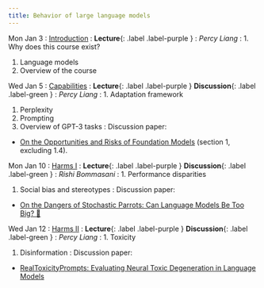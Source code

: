 ```yaml
---
title: Behavior of large language models
---
```


Mon Jan 3
: [Introduction](../lectures/introduction)
  : **Lecture**{: .label .label-purple }
: *Percy Liang*
: 1. Why does this course exist?
  1. Language models
  1. Overview of the course

Wed Jan 5
: [Capabilities](../lectures/capabilities)
  : **Lecture**{: .label .label-purple } **Discussion**{: .label .label-green }
: *Percy Liang*
: 1. Adaptation framework
  1. Perplexity
  1. Prompting
  1. Overview of GPT-3 tasks
: Discussion paper:
  - [On the Opportunities and Risks of Foundation Models](https://arxiv.org/pdf/2108.07258.pdf) (section 1, excluding 1.4).

Mon Jan 10
: [Harms I](../lectures/harms-1)
  : **Lecture**{: .label .label-purple } **Discussion**{: .label .label-green }
: *Rishi Bommasani*
: 1. Performance disparities
  1. Social bias and stereotypes
: Discussion paper:
  - [On the Dangers of Stochastic Parrots: Can Language Models Be Too Big? 🦜](https://dl.acm.org/doi/pdf/10.1145/3442188.3445922)

Wed Jan 12
: [Harms II](../lectures/harms-2)
  : **Lecture**{: .label .label-purple } **Discussion**{: .label .label-green }
: *Percy Liang*
: 1. Toxicity
  1. Disinformation
: Discussion paper:
  - [RealToxicityPrompts: Evaluating Neural Toxic Degeneration in Language Models](https://arxiv.org/pdf/2009.11462.pdf)
